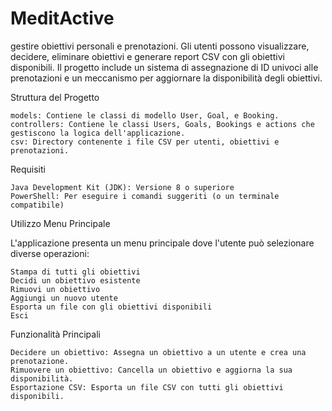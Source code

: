 # MeditActive
 
gestire obiettivi personali e prenotazioni. Gli utenti possono visualizzare, decidere, eliminare obiettivi e generare report CSV con gli obiettivi disponibili. Il progetto include un sistema di assegnazione di ID univoci alle prenotazioni e un meccanismo per aggiornare la disponibilità degli obiettivi.

Struttura del Progetto

    models: Contiene le classi di modello User, Goal, e Booking.
    controllers: Contiene le classi Users, Goals, Bookings e actions che gestiscono la logica dell'applicazione.
    csv: Directory contenente i file CSV per utenti, obiettivi e prenotazioni.

Requisiti

    Java Development Kit (JDK): Versione 8 o superiore
    PowerShell: Per eseguire i comandi suggeriti (o un terminale compatibile)

Utilizzo
Menu Principale

L'applicazione presenta un menu principale dove l'utente può selezionare diverse operazioni:

    Stampa di tutti gli obiettivi
    Decidi un obiettivo esistente
    Rimuovi un obiettivo
    Aggiungi un nuovo utente
    Esporta un file con gli obiettivi disponibili
    Esci

Funzionalità Principali

    Decidere un obiettivo: Assegna un obiettivo a un utente e crea una prenotazione.
    Rimuovere un obiettivo: Cancella un obiettivo e aggiorna la sua disponibilità.
    Esportazione CSV: Esporta un file CSV con tutti gli obiettivi disponibili.
